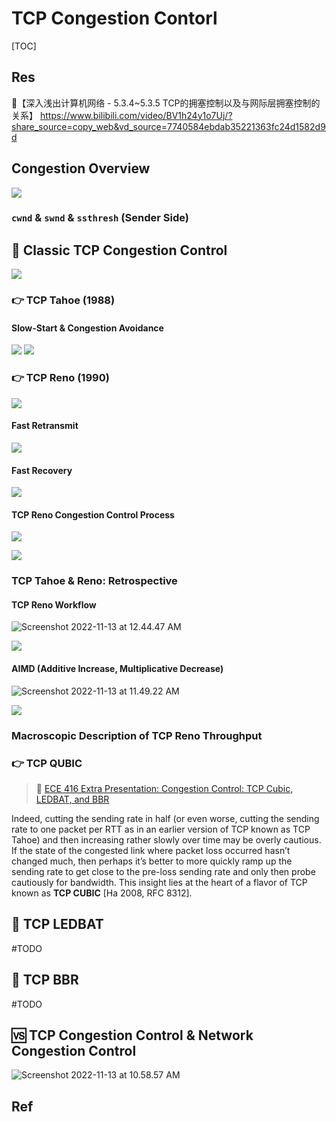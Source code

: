 # TCP Congestion Contorl

[TOC]



## Res
🔗【深入浅出计算机网络 - 5.3.4~5.3.5 TCP的拥塞控制以及与网际层拥塞控制的关系】 https://www.bilibili.com/video/BV1h24y1o7Uj/?share_source=copy_web&vd_source=7740584ebdab35221363fc24d1582d9d



## Congestion Overview
![](../../../../../../Assets/Pics/Screenshot%202023-04-22%20at%202.31.30%20PM.png)


### `cwnd` & `swnd` & `ssthresh` (Sender Side)




## 🎯 Classic TCP Congestion Control
![](../../../../../../Assets/Pics/Screenshot%202023-06-17%20at%208.56.52%20AM.png)


### 👉 TCP Tahoe (1988)
#### Slow-Start & Congestion Avoidance
![](../../../../../../Assets/Pics/Screenshot%202023-04-22%20at%202.33.10%20PM.png)
![](../../../../../../Assets/Pics/Screenshot%202023-04-22%20at%202.35.32%20PM.png)


### 👉 TCP Reno (1990)
![](../../../../../../Assets/Pics/Screenshot%202023-04-22%20at%202.40.35%20PM.png)

#### Fast Retransmit
![](../../../../../../Assets/Pics/Screenshot%202023-04-22%20at%202.37.56%20PM.png)

#### Fast Recovery
![](../../../../../../Assets/Pics/Screenshot%202023-04-22%20at%202.38.42%20PM.png)

#### TCP Reno Congestion Control Process
![](../../../../../../Assets/Pics/Screenshot%202023-04-22%20at%202.39.50%20PM.png)


![](../../../../../../Assets/Pics/Screenshot%202023-04-22%20at%202.40.05%20PM.png)


### TCP Tahoe & Reno: Retrospective
#### TCP Reno Workflow

![Screenshot 2022-11-13 at 12.44.47 AM](../../../../../../Assets/Pics/Screenshot%202022-11-13%20at%2012.58.06%20AM.png)

![](../../../../../../Assets/Pics/Screenshot%202023-04-28%20at%2011.26.17%20AM.png)


#### AIMD (Additive Increase, Multiplicative Decrease)
![Screenshot 2022-11-13 at 11.49.22 AM](../../../../../../Assets/Pics/Screenshot%202022-11-13%20at%2011.49.22%20AM.png)

![](../../../../../../Assets/Pics/Screenshot%202023-04-28%20at%2011.50.05%20AM.png)


### Macroscopic Description of TCP Reno Throughput




### 👉 TCP QUBIC
> 🔗 [ECE 416 Extra Presentation: Congestion Control: TCP Cubic, LEDBAT, and BBR](https://youtu.be/vqoLacbGIc0)
> 

Indeed, cutting the sending rate in half (or even worse, cutting the sending rate to one packet per RTT as in an earlier version of TCP known as TCP Tahoe) and then increasing rather slowly over time may be overly cautious. If the state of the congested link where packet loss occurred hasn’t changed much, then perhaps it’s better to more quickly ramp up the sending rate to get close to the pre-loss sending rate and only then probe cautiously for bandwidth. This insight lies at the heart of a flavor of TCP known as **TCP CUBIC** [Ha 2008, RFC 8312].



[CUBIC: A New TCP-Friendly High-Speed TCP Variant]: https://www.cs.princeton.edu/courses/archive/fall16/cos561/papers/Cubic08.pdf, "Lisong Xu"
[CUBIC TCP | Wikipedia]: https://en.wikipedia.org/wiki/CUBIC_TCP



## 🎯 TCP LEDBAT
#TODO 



## 🎯 TCP BBR
#TODO 



## 🆚 TCP Congestion Control & Network Congestion Control

![Screenshot 2022-11-13 at 10.58.57 AM](../../../../../../Assets/Pics/Screenshot%202022-11-13%20at%2010.58.57%20AM.png)



## Ref
[CUBIC TCP | Wikipedia]: https://en.wikipedia.org/wiki/CUBIC_TCP

